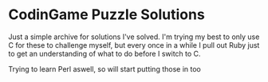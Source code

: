 # CodinGame Puzzle Solutions

Just a simple archive for solutions I've solved. I'm trying my best to only use C for these to challenge myself,
but every once in a while I pull out Ruby just to get an understanding of what to do before I switch to C.

Trying to learn Perl aswell, so will start putting those in too
